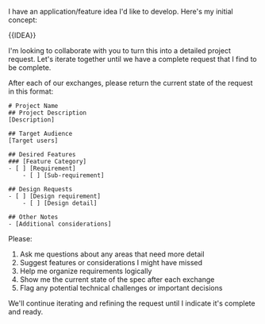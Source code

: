 I have an application/feature idea I'd like to develop. Here's my initial concept:

{{IDEA}}

I'm looking to collaborate with you to turn this into a detailed project request. Let's iterate together until we have a complete request that I find to be complete.

After each of our exchanges, please return the current state of the request in this format:

```request
# Project Name
## Project Description
[Description]

## Target Audience
[Target users]

## Desired Features
### [Feature Category]
- [ ] [Requirement]
    - [ ] [Sub-requirement]

## Design Requests
- [ ] [Design requirement]
    - [ ] [Design detail]

## Other Notes
- [Additional considerations]
```

Please:
1. Ask me questions about any areas that need more detail
2. Suggest features or considerations I might have missed
3. Help me organize requirements logically
4. Show me the current state of the spec after each exchange
5. Flag any potential technical challenges or important decisions

We'll continue iterating and refining the request until I indicate it's complete and ready.
